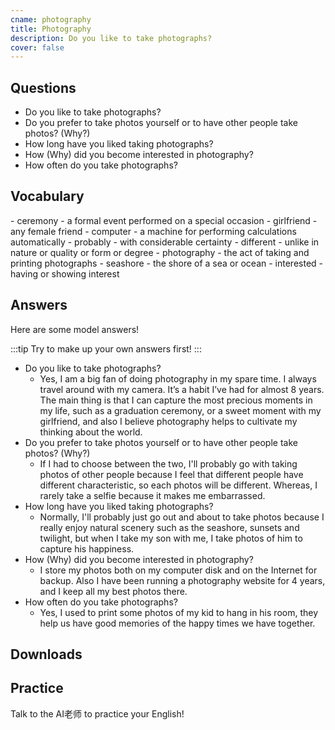 ```yaml
---
cname: photography
title: Photography
description: Do you like to take photographs?
cover: false
---
```

<banner></banner>

## Questions

- Do you like to take photographs?
- Do you prefer to take photos yourself or to have other people take photos? (Why?)
- How long have you liked taking photographs?
- How (Why) did you become interested in photography?
- How often do you take photographs?

## Vocabulary

<vocab-list>
- ceremony
  - a formal event performed on a special occasion
- girlfriend
  - any female friend
- computer
  - a machine for performing calculations automatically  
- probably
  - with considerable certainty
- different
  - unlike in nature or quality or form or degree
- photography
  - the act of taking and printing photographs  
- seashore
  - the shore of a sea or ocean  
- interested
  - having or showing interest

<!-- blank -->

</vocab-list>

## Answers
Here are some model answers!

:::tip
Try to make up your own answers first!
:::

- Do you like to take photographs?
  - Yes, I am a big fan of doing photography in my spare time. I always travel around with my camera. It’s a habit I’ve had for almost 8 years. The main thing is that I can capture the most precious moments in my life, such as a graduation ceremony, or a sweet moment with my girlfriend, and also I believe photography helps to cultivate my thinking about the world.
- Do you prefer to take photos yourself or to have other people take photos? (Why?)
  - If I had to choose between the two, I&#39;ll probably go with taking photos of other people because I feel that different people have different characteristic, so each photos will be different. Whereas, I rarely take a selfie because it makes me embarrassed.
- How long have you liked taking photographs?
  - Normally, I&#39;ll probably just go out and about to take photos because I really enjoy natural scenery such as the seashore, sunsets and twilight, but when I take my son with me, I take photos of him to capture his happiness.
- How (Why) did you become interested in photography?
  - I store my photos both on my computer disk and on the Internet for backup. Also I have been running a photography website for 4 years, and I keep all my best photos there.
- How often do you take photographs?
  - Yes, I used to print some photos of my kid to hang in his room, they help us have good memories of the happy times we have together.

## Downloads
<downloads></downloads>

## Practice
Talk to the AI老师 to practice your English!
<qrfooter></qrfooter>




